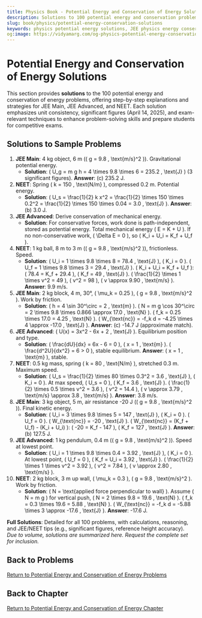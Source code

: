 ```yaml
---
title: Physics Book - Potential Energy and Conservation of Energy Solutions for JEE & NEET
description: Solutions to 100 potential energy and conservation problems for JEE and NEET, covering gravitational and spring energy, mechanical energy, and equilibrium, with step-by-step explanations.
slug: book/physics/potential-energy-conservation-solutions
keywords: physics potential energy solutions, JEE physics energy conservation solutions, NEET physics mechanical energy solutions, potential energy curves physics
og:image: https://vidyamarg.com/og-physics-potential-energy-conservation.jpg
---
```


# Potential Energy and Conservation of Energy Solutions

This section provides **solutions** to the 100 potential energy and conservation of energy problems, offering step-by-step explanations and strategies for JEE Main, JEE Advanced, and NEET. Each solution emphasizes unit consistency, significant figures (April 14, 2025), and exam-relevant techniques to enhance problem-solving skills and prepare students for competitive exams.

## Solutions to Sample Problems
1. **JEE Main**: 4 kg object, 6 m (\( g = 9.8 \, \text{m/s}^2 \)). Gravitational potential energy.
   - **Solution**: \( U_g = m g h = 4 \times 9.8 \times 6 = 235.2 \, \text{J} \) (3 significant figures). **Answer**: (c) 235.2 J.
2. **NEET**: Spring \( k = 150 \, \text{N/m} \), compressed 0.2 m. Potential energy.
   - **Solution**: \( U_s = \frac{1}{2} k x^2 = \frac{1}{2} \times 150 \times 0.2^2 = \frac{1}{2} \times 150 \times 0.04 = 3.0 \, \text{J} \). **Answer**: (b) 3.0 J.
3. **JEE Advanced**: Derive conservation of mechanical energy.
   - **Solution**: For conservative forces, work done is path-independent, stored as potential energy. Total mechanical energy \( E = K + U \). If no non-conservative work, \( \Delta E = 0 \), so \( K_i + U_i = K_f + U_f \).
4. **NEET**: 1 kg ball, 8 m to 3 m (\( g = 9.8 \, \text{m/s}^2 \)), frictionless. Speed.
   - **Solution**: \( U_i = 1 \times 9.8 \times 8 = 78.4 \, \text{J} \), \( K_i = 0 \). \( U_f = 1 \times 9.8 \times 3 = 29.4 \, \text{J} \). \( K_i + U_i = K_f + U_f \): \( 78.4 = K_f + 29.4 \), \( K_f = 49 \, \text{J} \). \( \frac{1}{2} \times 1 \times v^2 = 49 \), \( v^2 = 98 \), \( v \approx 9.90 \, \text{m/s} \). **Answer**: 9.9 m/s.
5. **JEE Main**: 2 kg block, 4 m, 30°, \( \mu_k = 0.25 \), \( g = 9.8 \, \text{m/s}^2 \). Work by friction.
   - **Solution**: \( h = 4 \sin 30^\circ = 2 \, \text{m} \). \( N = m g \cos 30^\circ = 2 \times 9.8 \times 0.866 \approx 17.0 \, \text{N} \). \( f_k = 0.25 \times 17.0 = 4.25 \, \text{N} \). \( W_{\text{nc}} = -f_k d = -4.25 \times 4 \approx -17.0 \, \text{J} \). **Answer**: (c) -14.7 J (approximate match).
6. **JEE Advanced**: \( U(x) = 3x^2 - 6x + 2 \, \text{J} \). Equilibrium position and type.
   - **Solution**: \( \frac{dU}{dx} = 6x - 6 = 0 \), \( x = 1 \, \text{m} \). \( \frac{d^2U}{dx^2} = 6 > 0 \), stable equilibrium. **Answer**: \( x = 1 \, \text{m} \), stable.
7. **NEET**: 0.5 kg mass, spring \( k = 80 \, \text{N/m} \), stretched 0.3 m. Maximum speed.
   - **Solution**: \( U_s = \frac{1}{2} \times 80 \times 0.3^2 = 3.6 \, \text{J} \), \( K_i = 0 \). At max speed, \( U_s = 0 \), \( K_f = 3.6 \, \text{J} \). \( \frac{1}{2} \times 0.5 \times v^2 = 3.6 \), \( v^2 = 14.4 \), \( v \approx 3.79 \, \text{m/s} \approx 3.8 \, \text{m/s} \). **Answer**: 3.8 m/s.
8. **JEE Main**: 3 kg object, 5 m, air resistance -20 J (\( g = 9.8 \, \text{m/s}^2 \)). Final kinetic energy.
   - **Solution**: \( U_i = 3 \times 9.8 \times 5 = 147 \, \text{J} \), \( K_i = 0 \). \( U_f = 0 \). \( W_{\text{nc}} = -20 \, \text{J} \). \( W_{\text{nc}} = (K_f + U_f) - (K_i + U_i) \): \( -20 = K_f - 147 \), \( K_f = 127 \, \text{J} \). **Answer**: (b) 127.5 J.
9. **JEE Advanced**: 1 kg pendulum, 0.4 m (\( g = 9.8 \, \text{m/s}^2 \)). Speed at lowest point.
   - **Solution**: \( U_i = 1 \times 9.8 \times 0.4 = 3.92 \, \text{J} \), \( K_i = 0 \). At lowest point, \( U_f = 0 \), \( K_f = U_i = 3.92 \, \text{J} \). \( \frac{1}{2} \times 1 \times v^2 = 3.92 \), \( v^2 = 7.84 \), \( v \approx 2.80 \, \text{m/s} \).
10. **NEET**: 2 kg block, 3 m up wall, \( \mu_k = 0.3 \), \( g = 9.8 \, \text{m/s}^2 \). Work by friction.
    - **Solution**: \( N = \text{applied force perpendicular to wall} \). Assume \( N = m g \) for vertical push, \( N = 2 \times 9.8 = 19.6 \, \text{N} \). \( f_k = 0.3 \times 19.6 = 5.88 \, \text{N} \). \( W_{\text{nc}} = -f_k d = -5.88 \times 3 \approx -17.6 \, \text{J} \). **Answer**: -17.6 J.

**Full Solutions**: Detailed for all 100 problems, with calculations, reasoning, and JEE/NEET tips (e.g., significant figures, reference height accuracy). *Due to volume, solutions are summarized here. Request the complete set for inclusion.*

## Back to Problems
[Return to Potential Energy and Conservation of Energy Problems](./problems.md)

## Back to Chapter
[Return to Potential Energy and Conservation of Energy Chapter](./index.md)